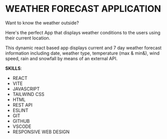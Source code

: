 # WEATHER FORECAST APPLICATION
Want to know the weather outside? 

Here's the perfect App that displays weather conditions to the users using their current location. 

This dynamic react based app displays current and 7 day weather forecast information including date, weather type, temperature (max & min&), wind speed, rain and snowfall by means of an external API.

**SKILLS**: 
- REACT
- VITE
- JAVASCRIPT 
- TAILWIND CSS
- HTML
- REST API
- ESLINT
- GIT
- GITHUB
- VSCODE
- RESPONSIVE WEB DESIGN
